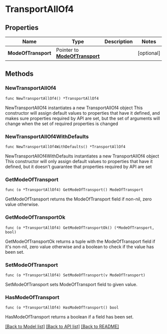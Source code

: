 # TransportAllOf4

## Properties

Name | Type | Description | Notes
------------ | ------------- | ------------- | -------------
**ModeOfTransport** | Pointer to [**ModeOfTransport**](ModeOfTransport.md) |  | [optional] 

## Methods

### NewTransportAllOf4

`func NewTransportAllOf4() *TransportAllOf4`

NewTransportAllOf4 instantiates a new TransportAllOf4 object
This constructor will assign default values to properties that have it defined,
and makes sure properties required by API are set, but the set of arguments
will change when the set of required properties is changed

### NewTransportAllOf4WithDefaults

`func NewTransportAllOf4WithDefaults() *TransportAllOf4`

NewTransportAllOf4WithDefaults instantiates a new TransportAllOf4 object
This constructor will only assign default values to properties that have it defined,
but it doesn't guarantee that properties required by API are set

### GetModeOfTransport

`func (o *TransportAllOf4) GetModeOfTransport() ModeOfTransport`

GetModeOfTransport returns the ModeOfTransport field if non-nil, zero value otherwise.

### GetModeOfTransportOk

`func (o *TransportAllOf4) GetModeOfTransportOk() (*ModeOfTransport, bool)`

GetModeOfTransportOk returns a tuple with the ModeOfTransport field if it's non-nil, zero value otherwise
and a boolean to check if the value has been set.

### SetModeOfTransport

`func (o *TransportAllOf4) SetModeOfTransport(v ModeOfTransport)`

SetModeOfTransport sets ModeOfTransport field to given value.

### HasModeOfTransport

`func (o *TransportAllOf4) HasModeOfTransport() bool`

HasModeOfTransport returns a boolean if a field has been set.


[[Back to Model list]](../README.md#documentation-for-models) [[Back to API list]](../README.md#documentation-for-api-endpoints) [[Back to README]](../README.md)


